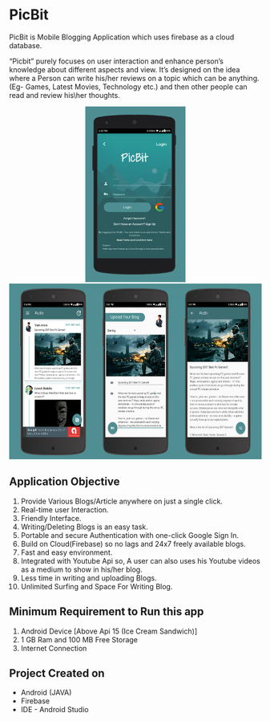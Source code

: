 # PicBit
PicBit is Mobile Blogging Application which uses firebase as a cloud database.

“Picbit” purely focuses on user interaction and enhance person’s knowledge about different aspects and view. 
It’s designed on the idea where a Person can write his/her reviews on a topic which can be anything. 
(Eg- Games, Latest Movies, Technology etc.) and then other people can read and review his\her thoughts.

<p align="center">
  <img src="https://github.com/lokeshbadolia/PicBit/blob/master/wall4.png" width="200"  height="350" >
  <img src="https://github.com/lokeshbadolia/PicBit/blob/master/wallremake.png" width="622"  height="350" >
</p>

## Application Objective

1.	Provide Various Blogs/Article anywhere on just a single click. 
2.	Real-time user Interaction.
3.	Friendly Interface.
4.	Writing/Deleting Blogs is an easy task.
5.	Portable and secure Authentication with one-click Google Sign In.
6.	Build on Cloud(Firebase) so no lags and 24x7 freely available blogs.
7.	Fast and easy environment.
8.	Integrated with Youtube Api so, A user can also uses his Youtube videos as a medium to show in his/her blog.
9.	Less time in writing and uploading Blogs.
10.	Unlimited Surfing and Space For Writing Blog.


## Minimum Requirement to Run this app

1. Android Device [Above Api 15 (Ice Cream Sandwich)]
2. 1 GB Ram and 100 MB Free Storage
3. Internet Connection

## Project Created on

- Android (JAVA)
- Firebase
- IDE - Android Studio
